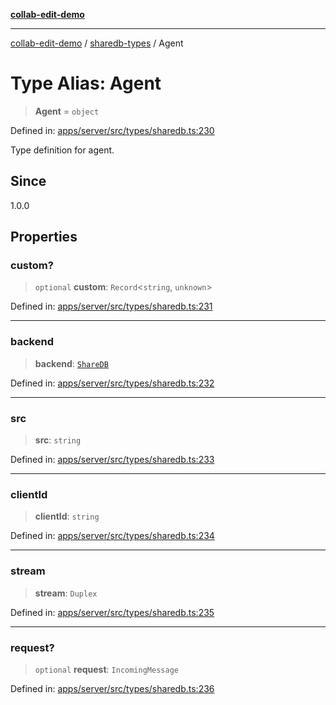 [**collab-edit-demo**](../../README.md)

***

[collab-edit-demo](../../README.md) / [sharedb-types](../README.md) / Agent

# Type Alias: Agent

> **Agent** = `object`

Defined in: [apps/server/src/types/sharedb.ts:230](https://github.com/austyle-io/pub-sub-demo/blob/00b2f1e9b947d5e964db5c3be9502513c4374263/apps/server/src/types/sharedb.ts#L230)

Type definition for agent.

## Since

1.0.0

## Properties

### custom?

> `optional` **custom**: `Record`\<`string`, `unknown`\>

Defined in: [apps/server/src/types/sharedb.ts:231](https://github.com/austyle-io/pub-sub-demo/blob/00b2f1e9b947d5e964db5c3be9502513c4374263/apps/server/src/types/sharedb.ts#L231)

***

### backend

> **backend**: [`ShareDB`](ShareDB.md)

Defined in: [apps/server/src/types/sharedb.ts:232](https://github.com/austyle-io/pub-sub-demo/blob/00b2f1e9b947d5e964db5c3be9502513c4374263/apps/server/src/types/sharedb.ts#L232)

***

### src

> **src**: `string`

Defined in: [apps/server/src/types/sharedb.ts:233](https://github.com/austyle-io/pub-sub-demo/blob/00b2f1e9b947d5e964db5c3be9502513c4374263/apps/server/src/types/sharedb.ts#L233)

***

### clientId

> **clientId**: `string`

Defined in: [apps/server/src/types/sharedb.ts:234](https://github.com/austyle-io/pub-sub-demo/blob/00b2f1e9b947d5e964db5c3be9502513c4374263/apps/server/src/types/sharedb.ts#L234)

***

### stream

> **stream**: `Duplex`

Defined in: [apps/server/src/types/sharedb.ts:235](https://github.com/austyle-io/pub-sub-demo/blob/00b2f1e9b947d5e964db5c3be9502513c4374263/apps/server/src/types/sharedb.ts#L235)

***

### request?

> `optional` **request**: `IncomingMessage`

Defined in: [apps/server/src/types/sharedb.ts:236](https://github.com/austyle-io/pub-sub-demo/blob/00b2f1e9b947d5e964db5c3be9502513c4374263/apps/server/src/types/sharedb.ts#L236)
